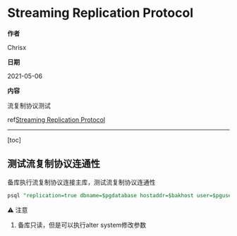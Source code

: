 # Streaming Replication Protocol

**作者**

Chrisx

**日期**

2021-05-06

**内容**

流复制协议测试

ref[Streaming Replication Protocol](https://www.postgresql.org/docs/13/protocol-replication.html)

---

[toc]

## 测试流复制协议连通性

备库执行流复制协议连接主库，测试流复制协议连通性

```sql
psql "replication=true dbname=$pgdatabase hostaddr=$bakhost user=$pguser port=$pgport " -Atc "SHOW PORT;"

```

:warning: 注意

1. 备库只读，但是可以执行alter system修改参数